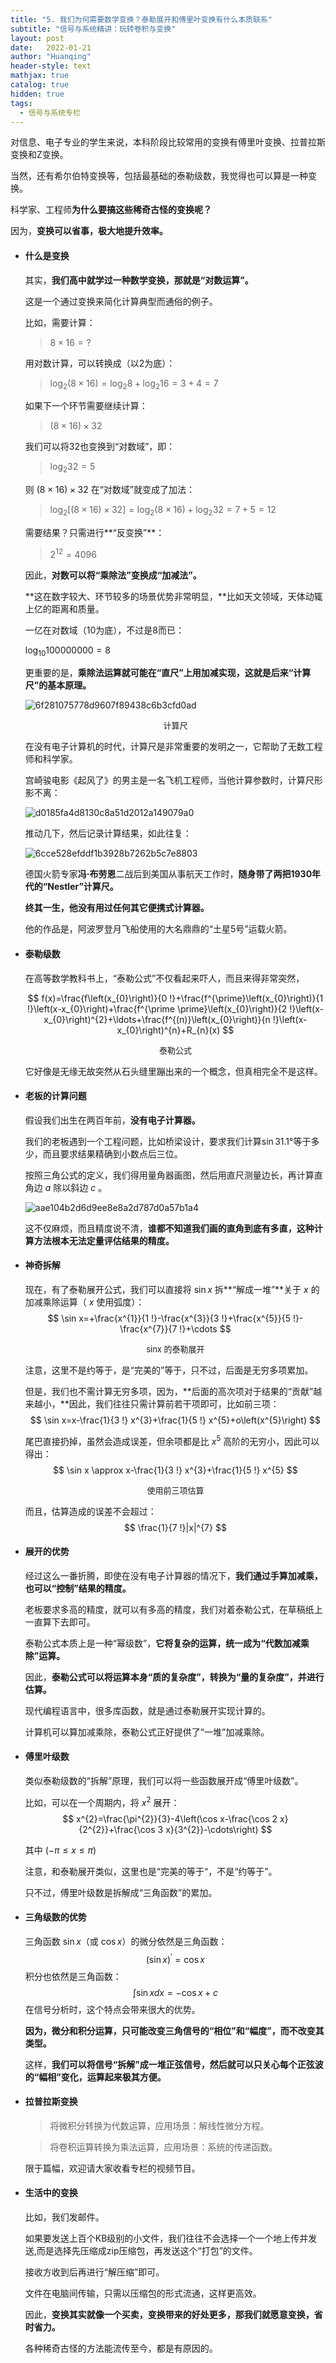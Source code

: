 ```yaml
---
title: "5. 我们为何需要数学变换？泰勒展开和傅里叶变换有什么本质联系"
subtitle: "信号与系统精讲：玩转卷积与变换"
layout: post
date:   2022-01-21
author: "Huanqing"
header-style: text
mathjax: true
catalog: true
hidden: true
tags:
  - 信号与系统专栏
---
```


对信息、电子专业的学生来说，本科阶段比较常用的变换有傅里叶变换、拉普拉斯变换和Z变换。

当然，还有希尔伯特变换等，包括最基础的泰勒级数，我觉得也可以算是一种变换。

科学家、工程师**为什么要搞这些稀奇古怪的变换呢？**

因为，**变换可以省事，极大地提升效率。**

- #### 什么是变换

  其实，**我们高中就学过一种数学变换，那就是“对数运算”。**

  这是一个通过变换来简化计算典型而通俗的例子。

  比如，需要计算：

  >  $8 \times 16 = ?$ 

  用对数计算，可以转换成（以2为底）：

  >  $\log _{2}(8 \times 16)=\log _{2} 8+\log _{2} 16=3+4=7$ 

  如果下一个环节需要继续计算：

  >  $(8 \times 16) \times 32$ 

  我们可以将32也变换到“对数域”，即：

  >  $\log _{2}32=5$ 

  则 $(8 \times 16) \times 32$ 在“对数域”就变成了加法：

  >  $\log _{2}[(8 \times 16) \times 32]=\log _{2}(8 \times 16)+\log _{2}32=7+5=12$ 

  需要结果？只需进行**“反变换”**：

  >  $2^{12}=4096$ 

  因此，**对数可以将“乘除法”变换成“加减法”。**

  **这在数字较大、环节较多的场景优势非常明显，**比如天文领域，天体动辄上亿的距离和质量。

  一亿在对数域（10为底），不过是8而已：

   $\log _{10}100000000=8$ 

  更重要的是，**乘除法运算就可能在“直尺”上用加减实现，这就是后来“计算尺”的基本原理。**

  

  ![6f281075778d9607f89438c6b3cfd0ad](https://gitee.com/hawkingwu/PicGo/raw/master/6f281075778d9607f89438c6b3cfd0ad.jpg)

   <center><font size="2">计算尺</font></center> 

  在没有电子计算机的时代，计算尺是非常重要的发明之一，它帮助了无数工程师和科学家。

  宫崎骏电影《起风了》的男主是一名飞机工程师，当他计算参数时，计算尺形影不离：

  ![d0185fa4d8130c8a51d2012a149079a0](https://gitee.com/hawkingwu/PicGo/raw/master/d0185fa4d8130c8a51d2012a149079a0.jpg)

  推动几下，然后记录计算结果，如此往复：

  ![6cce528efddf1b3928b7262b5c7e8803](https://gitee.com/hawkingwu/PicGo/raw/master/6cce528efddf1b3928b7262b5c7e8803.jpg)

  德国火箭专家**冯·布劳恩**二战后到美国从事航天工作时，**随身带了两把1930年代的“Nestler”计算尺。**

  **终其一生，他没有用过任何其它便携式计算器。**

  他的作品是，阿波罗登月飞船使用的大名鼎鼎的“土星5号”运载火箭。

  

- #### 泰勒级数

  在高等数学教科书上，“泰勒公式”不仅看起来吓人，而且来得非常突然，

  $$
f(x)=\frac{f\left(x_{0}\right)}{0 !}+\frac{f^{\prime}\left(x_{0}\right)}{1 !}\left(x-x_{0}\right)+\frac{f^{\prime \prime}\left(x_{0}\right)}{2 !}\left(x-x_{0}\right)^{2}+\ldots+\frac{f^{(n)}\left(x_{0}\right)}{n !}\left(x-x_{0}\right)^{n}+R_{n}(x)
  $$

   <center><font size="2">泰勒公式</font></center> 

  它好像是无缘无故突然从石头缝里蹦出来的一个概念，但真相完全不是这样。

  

- #### 老板的计算问题

  假设我们出生在两百年前，**没有电子计算器。**

  我们的老板遇到一个工程问题，比如桥梁设计，要求我们计算$\sin31.1°$等于多少，而且要求结果精确到小数点后三位。

  按照三角公式的定义，我们得用量角器画图，然后用直尺测量边长，再计算直角边 $a$ 除以斜边 $c$ 。

  ![aae104b2d6d9ee8e8a2d787d0a57b1a4](https://gitee.com/hawkingwu/PicGo/raw/master/aae104b2d6d9ee8e8a2d787d0a57b1a4.jpg)

  这不仅麻烦，而且精度说不清，**谁都不知道我们画的直角到底有多直，这种计算方法根本无法定量评估结果的精度。**

  

- #### 神奇拆解

  现在，有了泰勒展开公式，我们可以直接将 $\sin x$ 拆**“解成一堆”**关于 $x$ 的加减乘除运算（ $x$ 使用弧度）：
  $$
  \sin x=+\frac{x^{1}}{1 !}-\frac{x^{3}}{3 !}+\frac{x^{5}}{5 !}-\frac{x^{7}}{7 !}+\cdots
  $$

   <center><font size="2">sinx 的泰勒展开</font></center> 

  注意，这里不是约等于，是“完美的”等于，只不过，后面是无穷多项累加。

  但是，我们也不需计算无穷多项，因为，**后面的高次项对于结果的“贡献”越来越小，**因此，我们往往只需计算前若干项即可，比如前三项：
  $$
  \sin x=x-\frac{1}{3 !} x^{3}+\frac{1}{5 !} x^{5}+o\left(x^{5}\right)
  $$

  尾巴直接扔掉，虽然会造成误差，但余项都是比 $x^5$ 高阶的无穷小，因此可以得出：
  $$
  \sin x \approx x-\frac{1}{3 !} x^{3}+\frac{1}{5 !} x^{5}
  $$

   <center><font size="2">使用前三项估算</font></center> 

  而且，估算造成的误差不会超过：
  $$
  \frac{1}{7 !}|x|^{7}
  $$

  

- #### 展开的优势

  经过这么一番折腾，即使在没有电子计算器的情况下，**我们通过手算加减乘，也可以“控制”结果的精度。**

  老板要求多高的精度，就可以有多高的精度，我们对着泰勒公式，在草稿纸上一直算下去即可。

  泰勒公式本质上是一种“幂级数”，**它将复杂的运算，统一成为“代数加减乘除”运算。**

  因此，**泰勒公式可以将运算本身“质的复杂度”，转换为“量的复杂度”，并进行估算。**

  现代编程语言中，很多库函数，就是通过泰勒展开实现计算的。

  计算机可以算加减乘除，泰勒公式正好提供了“一堆”加减乘除。



- #### 傅里叶级数

  类似泰勒级数的“拆解”原理，我们可以将一些函数展开成“傅里叶级数”。

  比如，可以在一个周期内，将 $x^2$ 展开：
  $$
  x^{2}=\frac{\pi^{2}}{3}-4\left(\cos x-\frac{\cos 2 x}{2^{2}}+\frac{\cos 3 x}{3^{2}}-\cdots\right)
  $$

  其中 $(-\pi \leq x \leq \pi)$ 

  注意，和泰勒展开类似，这里也是“完美的等于“，不是“约等于”。

  只不过，傅里叶级数是拆解成“三角函数”的累加。

  

- #### 三角级数的优势

  三角函数 $\sin x$（或 $\cos x$）的微分依然是三角函数：
  $$
  (\sin x)^{\prime}=\cos x
  $$
  积分也依然是三角函数：
  $$
  \int \sin x d x=-\cos x+c
  $$
  在信号分析时，这个特点会带来很大的优势。

  **因为，微分和积分运算，只可能改变三角信号的“相位”和“幅度”，而不改变其类型。**

  这样，**我们可以将信号“拆解”成一堆正弦信号，然后就可以只关心每个正弦波的“幅相”变化，运算起来极其方便。**

  

- #### 拉普拉斯变换

  > 将微积分转换为代数运算，应用场景：解线性微分方程。

  > 将卷积运算转换为乘法运算，应用场景：系统的传递函数。

  限于篇幅，欢迎请大家收看专栏的视频节目。

  

- #### 生活中的变换

  比如，我们发邮件。

  如果要发送上百个KB级别的小文件，我们往往不会选择一个一个地上传并发送,而是选择先压缩成zip压缩包，再发送这个“打包”的文件。

  接收方收到后再进行“解压缩”即可。

  文件在电脑间传输，只需以压缩包的形式流通，这样更高效。

  因此，**变换其实就像一个买卖，变换带来的好处更多，那我们就愿意变换，省时省力。**

  各种稀奇古怪的方法能流传至今，都是有原因的。

  

